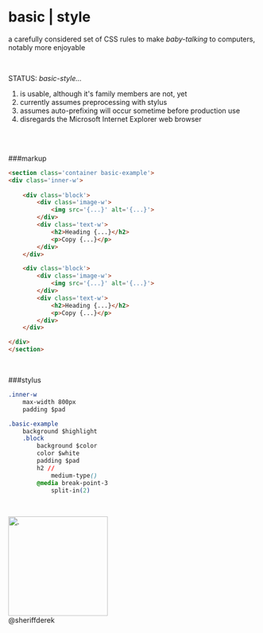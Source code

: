 
basic | style
=============

a carefully considered set of CSS rules to make *baby-talking* to computers, notably more enjoyable

<br>

STATUS: *basic-style...*

1. is usable, although it's family members are not, yet
2. currently assumes preprocessing with stylus
3. assumes auto-prefixing will occur sometime before production use
4. disregards the Microsoft Internet Explorer web browser

<br>



<br>

###markup
```html
<section class='container basic-example'>
<div class='inner-w'>
	
	<div class='block'>
		<div class='image-w'>
			<img src='{...}' alt='{...}'>
		</div>
		<div class='text-w'>
			<h2>Heading {...}</h2>
			<p>Copy {...}</p>
		</div>
	</div>

	<div class='block'>
		<div class='image-w'>
			<img src='{...}' alt='{...}'>
		</div>
		<div class='text-w'>
			<h2>Heading {...}</h2>
			<p>Copy {...}</p>
		</div>
	</div>

</div>
</section>
```
<br>

###stylus
```css
.inner-w
	max-width 800px
	padding $pad

.basic-example
	background $highlight
	.block
		background $color
		color $white
		padding $pad
		h2 //
			medium-type()
		@media break-point-3
			split-in(2)
```	
<br>


<img src='http://sheriffderek.consulting/resources/social/insignia/512.png' alt='.' width='200px' height='200px' /><br />
@sheriffderek
